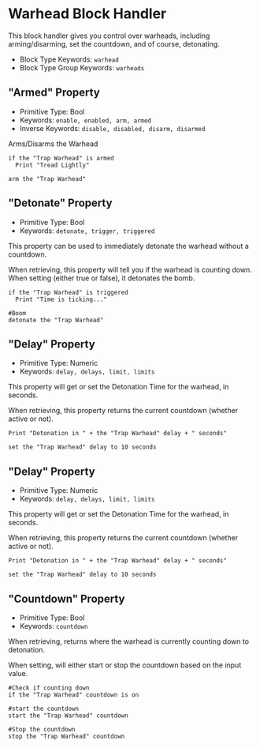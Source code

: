 ﻿# Warhead Block Handler
This block handler gives you control over warheads, including arming/disarming, set the countdown, and of course, detonating.

* Block Type Keywords: ```warhead```
* Block Type Group Keywords: ```warheads```

## "Armed" Property
* Primitive Type: Bool
* Keywords: ```enable, enabled, arm, armed```
* Inverse Keywords: ```disable, disabled, disarm, disarmed```

Arms/Disarms the Warhead

```
if the "Trap Warhead" is armed
  Print "Tread Lightly"

arm the "Trap Warhead"
```

## "Detonate" Property
* Primitive Type: Bool
* Keywords: ```detonate, trigger, triggered```

This property can be used to immediately detonate the warhead without a countdown.

When retrieving, this property will tell you if the warhead is counting down.  When setting (either true or false), it detonates the bomb.

```
if the "Trap Warhead" is triggered
  Print "Time is ticking..."

#Boom
detonate the "Trap Warhead"
```

## "Delay" Property
* Primitive Type: Numeric
* Keywords: ```delay, delays, limit, limits```

This property will get or set the Detonation Time for the warhead, in seconds.

When retrieving, this property returns the current countdown (whether active or not).

```
Print "Detonation in " + the "Trap Warhead" delay + " seconds"

set the "Trap Warhead" delay to 10 seconds
```

## "Delay" Property
* Primitive Type: Numeric
* Keywords: ```delay, delays, limit, limits```

This property will get or set the Detonation Time for the warhead, in seconds.

When retrieving, this property returns the current countdown (whether active or not).

```
Print "Detonation in " + the "Trap Warhead" delay + " seconds"

set the "Trap Warhead" delay to 10 seconds
```

## "Countdown" Property
* Primitive Type: Bool
* Keywords: ```countdown```

When retrieving, returns where the warhead is currently counting down to detonation.

When setting, will either start or stop the countdown based on the input value.

```
#Check if counting down
if the "Trap Warhead" countdown is on

#start the countdown
start the "Trap Warhead" countdown

#Stop the countdown
stop the "Trap Warhead" countdown
```



